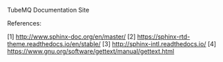 TubeMQ Documentation Site

References:

[1] http://www.sphinx-doc.org/en/master/
[2] https://sphinx-rtd-theme.readthedocs.io/en/stable/
[3] http://sphinx-intl.readthedocs.io/
[4] https://www.gnu.org/software/gettext/manual/gettext.html

